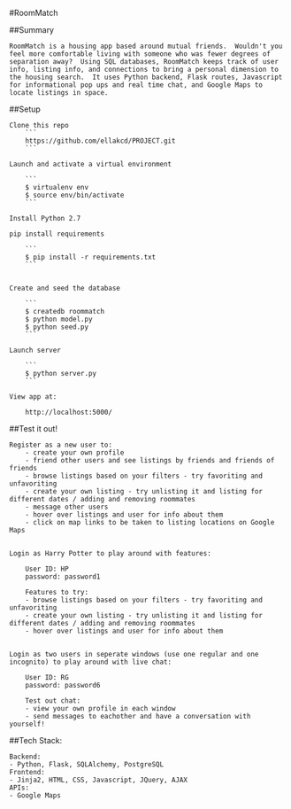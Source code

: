 #RoomMatch

##Summary

	RoomMatch is a housing app based around mutual friends.  Wouldn't you feel more comfortable living with someone who was fewer degrees of separation away?  Using SQL databases, RoomMatch keeps track of user info, listing info, and connections to bring a personal dimension to the housing search.  It uses Python backend, Flask routes, Javascript for informational pop ups and real time chat, and Google Maps to locate listings in space.

##Setup

	Clone this repo
		```
		https://github.com/ellakcd/PROJECT.git
		```

    Launch and activate a virtual environment

    	```
        $ virtualenv env
        $ source env/bin/activate
        ```

    Install Python 2.7

    pip install requirements
        
        ```
        $ pip install -r requirements.txt
        ```


    Create and seed the database

    	```
        $ createdb roommatch
        $ python model.py
        $ python seed.py
        ```

    Launch server

    	```
        $ python server.py
        ```

    View app at:
    
        http://localhost:5000/


##Test it out!

    Register as a new user to:
    	- create your own profile
    	- friend other users and see listings by friends and friends of friends
        - browse listings based on your filters - try favoriting and unfavoriting 
        - create your own listing - try unlisting it and listing for different dates / adding and removing roommates
        - message other users
        - hover over listings and user for info about them
        - click on map links to be taken to listing locations on Google Maps


    Login as Harry Potter to play around with features:

        User ID: HP 
        password: password1

        Features to try:
        - browse listings based on your filters - try favoriting and unfavoriting 
        - create your own listing - try unlisting it and listing for different dates / adding and removing roommates
        - hover over listings and user for info about them


    Login as two users in seperate windows (use one regular and one incognito) to play around with live chat: 

    	User ID: RG
    	password: password6

    	Test out chat: 
    	- view your own profile in each window
    	- send messages to eachother and have a conversation with yourself! 





##Tech Stack:

	Backend: 
	- Python, Flask, SQLAlchemy, PostgreSQL
	Frontend: 
	- Jinja2, HTML, CSS, Javascript, JQuery, AJAX
	APIs:
	- Google Maps 














